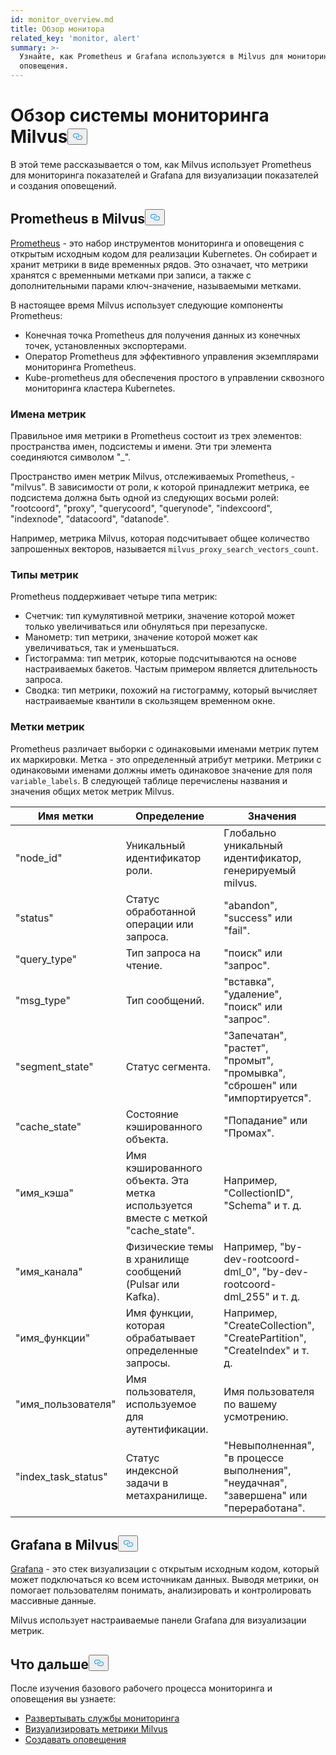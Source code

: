 ```yaml
---
id: monitor_overview.md
title: Обзор монитора
related_key: 'monitor, alert'
summary: >-
  Узнайте, как Prometheus и Grafana используются в Milvus для мониторинга и
  оповещения.
---
```

<h1 id="Milvus-monitoring-framework-overview" class="common-anchor-header">Обзор системы мониторинга Milvus<button data-href="#Milvus-monitoring-framework-overview" class="anchor-icon" translate="no">
      <svg translate="no"
        aria-hidden="true"
        focusable="false"
        height="20"
        version="1.1"
        viewBox="0 0 16 16"
        width="16"
      >
        <path
          fill="#0092E4"
          fill-rule="evenodd"
          d="M4 9h1v1H4c-1.5 0-3-1.69-3-3.5S2.55 3 4 3h4c1.45 0 3 1.69 3 3.5 0 1.41-.91 2.72-2 3.25V8.59c.58-.45 1-1.27 1-2.09C10 5.22 8.98 4 8 4H4c-.98 0-2 1.22-2 2.5S3 9 4 9zm9-3h-1v1h1c1 0 2 1.22 2 2.5S13.98 12 13 12H9c-.98 0-2-1.22-2-2.5 0-.83.42-1.64 1-2.09V6.25c-1.09.53-2 1.84-2 3.25C6 11.31 7.55 13 9 13h4c1.45 0 3-1.69 3-3.5S14.5 6 13 6z"
        ></path>
      </svg>
    </button></h1><p>В этой теме рассказывается о том, как Milvus использует Prometheus для мониторинга показателей и Grafana для визуализации показателей и создания оповещений.</p>
<h2 id="Prometheus-in-Milvus" class="common-anchor-header">Prometheus в Milvus<button data-href="#Prometheus-in-Milvus" class="anchor-icon" translate="no">
      <svg translate="no"
        aria-hidden="true"
        focusable="false"
        height="20"
        version="1.1"
        viewBox="0 0 16 16"
        width="16"
      >
        <path
          fill="#0092E4"
          fill-rule="evenodd"
          d="M4 9h1v1H4c-1.5 0-3-1.69-3-3.5S2.55 3 4 3h4c1.45 0 3 1.69 3 3.5 0 1.41-.91 2.72-2 3.25V8.59c.58-.45 1-1.27 1-2.09C10 5.22 8.98 4 8 4H4c-.98 0-2 1.22-2 2.5S3 9 4 9zm9-3h-1v1h1c1 0 2 1.22 2 2.5S13.98 12 13 12H9c-.98 0-2-1.22-2-2.5 0-.83.42-1.64 1-2.09V6.25c-1.09.53-2 1.84-2 3.25C6 11.31 7.55 13 9 13h4c1.45 0 3-1.69 3-3.5S14.5 6 13 6z"
        ></path>
      </svg>
    </button></h2><p><a href="https://prometheus.io/docs/introduction/overview/">Prometheus</a> - это набор инструментов мониторинга и оповещения с открытым исходным кодом для реализации Kubernetes. Он собирает и хранит метрики в виде временных рядов. Это означает, что метрики хранятся с временными метками при записи, а также с дополнительными парами ключ-значение, называемыми метками.</p>
<p>В настоящее время Milvus использует следующие компоненты Prometheus:</p>
<ul>
<li>Конечная точка Prometheus для получения данных из конечных точек, установленных экспортерами.</li>
<li>Оператор Prometheus для эффективного управления экземплярами мониторинга Prometheus.</li>
<li>Kube-prometheus для обеспечения простого в управлении сквозного мониторинга кластера Kubernetes.</li>
</ul>
<h3 id="Metric-names" class="common-anchor-header">Имена метрик</h3><p>Правильное имя метрики в Prometheus состоит из трех элементов: пространства имен, подсистемы и имени. Эти три элемента соединяются символом &quot;_&quot;.</p>
<p>Пространство имен метрик Milvus, отслеживаемых Prometheus, - &quot;milvus&quot;. В зависимости от роли, к которой принадлежит метрика, ее подсистема должна быть одной из следующих восьми ролей: &quot;rootcoord&quot;, &quot;proxy&quot;, &quot;querycoord&quot;, &quot;querynode&quot;, &quot;indexcoord&quot;, &quot;indexnode&quot;, &quot;datacoord&quot;, &quot;datanode&quot;.</p>
<p>Например, метрика Milvus, которая подсчитывает общее количество запрошенных векторов, называется <code translate="no">milvus_proxy_search_vectors_count</code>.</p>
<h3 id="Metric-types" class="common-anchor-header">Типы метрик</h3><p>Prometheus поддерживает четыре типа метрик:</p>
<ul>
<li>Счетчик: тип кумулятивной метрики, значение которой может только увеличиваться или обнуляться при перезапуске.</li>
<li>Манометр: тип метрики, значение которой может как увеличиваться, так и уменьшаться.</li>
<li>Гистограмма: тип метрик, которые подсчитываются на основе настраиваемых бакетов. Частым примером является длительность запроса.</li>
<li>Сводка: тип метрики, похожий на гистограмму, который вычисляет настраиваемые квантили в скользящем временном окне.</li>
</ul>
<h3 id="Metric-labels" class="common-anchor-header">Метки метрик</h3><p>Prometheus различает выборки с одинаковыми именами метрик путем их маркировки. Метка - это определенный атрибут метрики. Метрики с одинаковыми именами должны иметь одинаковое значение для поля <code translate="no">variable_labels</code>. В следующей таблице перечислены названия и значения общих меток метрик Milvus.</p>
<table>
<thead>
<tr><th>Имя метки</th><th>Определение</th><th>Значения</th></tr>
</thead>
<tbody>
<tr><td>"node_id"</td><td>Уникальный идентификатор роли.</td><td>Глобально уникальный идентификатор, генерируемый milvus.</td></tr>
<tr><td>"status"</td><td>Статус обработанной операции или запроса.</td><td>&quot;abandon&quot;, &quot;success&quot; или &quot;fail&quot;.</td></tr>
<tr><td>"query_type"</td><td>Тип запроса на чтение.</td><td>&quot;поиск&quot; или &quot;запрос&quot;.</td></tr>
<tr><td>"msg_type"</td><td>Тип сообщений.</td><td>&quot;вставка&quot;, &quot;удаление&quot;, &quot;поиск&quot; или &quot;запрос&quot;.</td></tr>
<tr><td>"segment_state"</td><td>Статус сегмента.</td><td>&quot;Запечатан&quot;, &quot;растет&quot;, &quot;промыт&quot;, &quot;промывка&quot;, &quot;сброшен&quot; или &quot;импортируется&quot;.</td></tr>
<tr><td>"cache_state"</td><td>Состояние кэшированного объекта.</td><td>&quot;Попадание&quot; или &quot;Промах&quot;.</td></tr>
<tr><td>"имя_кэша"</td><td>Имя кэшированного объекта. Эта метка используется вместе с меткой &quot;cache_state&quot;.</td><td>Например, &quot;CollectionID&quot;, &quot;Schema&quot; и т. д.</td></tr>
<tr><td>&quot;имя_канала&quot;</td><td>Физические темы в хранилище сообщений (Pulsar или Kafka).</td><td>Например, &quot;by-dev-rootcoord-dml_0&quot;, &quot;by-dev-rootcoord-dml_255&quot; и т. д.</td></tr>
<tr><td>"имя_функции"</td><td>Имя функции, которая обрабатывает определенные запросы.</td><td>Например, &quot;CreateCollection&quot;, &quot;CreatePartition&quot;, &quot;CreateIndex&quot; и т. д.</td></tr>
<tr><td>"имя_пользователя"</td><td>Имя пользователя, используемое для аутентификации.</td><td>Имя пользователя по вашему усмотрению.</td></tr>
<tr><td>"index_task_status"</td><td>Статус индексной задачи в метахранилище.</td><td>&quot;Невыполненная&quot;, &quot;в процессе выполнения&quot;, &quot;неудачная&quot;, &quot;завершена&quot; или &quot;переработана&quot;.</td></tr>
</tbody>
</table>
<h2 id="Grafana-in-Milvus" class="common-anchor-header">Grafana в Milvus<button data-href="#Grafana-in-Milvus" class="anchor-icon" translate="no">
      <svg translate="no"
        aria-hidden="true"
        focusable="false"
        height="20"
        version="1.1"
        viewBox="0 0 16 16"
        width="16"
      >
        <path
          fill="#0092E4"
          fill-rule="evenodd"
          d="M4 9h1v1H4c-1.5 0-3-1.69-3-3.5S2.55 3 4 3h4c1.45 0 3 1.69 3 3.5 0 1.41-.91 2.72-2 3.25V8.59c.58-.45 1-1.27 1-2.09C10 5.22 8.98 4 8 4H4c-.98 0-2 1.22-2 2.5S3 9 4 9zm9-3h-1v1h1c1 0 2 1.22 2 2.5S13.98 12 13 12H9c-.98 0-2-1.22-2-2.5 0-.83.42-1.64 1-2.09V6.25c-1.09.53-2 1.84-2 3.25C6 11.31 7.55 13 9 13h4c1.45 0 3-1.69 3-3.5S14.5 6 13 6z"
        ></path>
      </svg>
    </button></h2><p><a href="https://grafana.com/docs/grafana/latest/introduction/">Grafana</a> - это стек визуализации с открытым исходным кодом, который может подключаться ко всем источникам данных. Выводя метрики, он помогает пользователям понимать, анализировать и контролировать массивные данные.</p>
<p>Milvus использует настраиваемые панели Grafana для визуализации метрик.</p>
<h2 id="Whats-next" class="common-anchor-header">Что дальше<button data-href="#Whats-next" class="anchor-icon" translate="no">
      <svg translate="no"
        aria-hidden="true"
        focusable="false"
        height="20"
        version="1.1"
        viewBox="0 0 16 16"
        width="16"
      >
        <path
          fill="#0092E4"
          fill-rule="evenodd"
          d="M4 9h1v1H4c-1.5 0-3-1.69-3-3.5S2.55 3 4 3h4c1.45 0 3 1.69 3 3.5 0 1.41-.91 2.72-2 3.25V8.59c.58-.45 1-1.27 1-2.09C10 5.22 8.98 4 8 4H4c-.98 0-2 1.22-2 2.5S3 9 4 9zm9-3h-1v1h1c1 0 2 1.22 2 2.5S13.98 12 13 12H9c-.98 0-2-1.22-2-2.5 0-.83.42-1.64 1-2.09V6.25c-1.09.53-2 1.84-2 3.25C6 11.31 7.55 13 9 13h4c1.45 0 3-1.69 3-3.5S14.5 6 13 6z"
        ></path>
      </svg>
    </button></h2><p>После изучения базового рабочего процесса мониторинга и оповещения вы узнаете:</p>
<ul>
<li><a href="/docs/ru/monitor.md">Развертывать службы мониторинга</a></li>
<li><a href="/docs/ru/visualize.md">Визуализировать метрики Milvus</a></li>
<li><a href="/docs/ru/alert.md">Создавать оповещения</a></li>
</ul>
